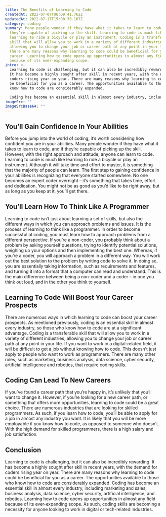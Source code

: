 ```yaml
---
title: The Benefits of Learning to Code
createdAt: 2022-07-07T06:09:41.762Z
updatedAt: 2022-07-17T15:00:30.167Z
category: coding
summary: Many people wonder if they have what it takes to learn to code, and if
  they’re capable of picking up the skill. Learning to code is much like
  learning to ride a bicycle or play an instrument. Coding is a transferable
  skill that will allow you to work in a variety of different industries,
  allowing you to change your job or career path at any point in your life.
  There are many reasons why learning to code could be beneficial for you as a
  career. Learning how to code opens up opportunities in almost any field
  because of its ever-expanding scope.
intro: >-
  Learning to code is challenging, but it can also be incredibly rewarding.
  It has become a highly sought after skill in recent years, with the demand for
  coders rising year on year. There are many reasons why learning to code could
  be beneficial for you as a career. The opportunities available to those who
  know how to code are considerably expanded. 

  Coding has become an essential skill in almost every industry, including marketing and sales, business analysis, data science, cyber security, artificial intelligence and robotics. Learning how to code opens up opportunities in almost any field because of its ever-expanding scope. As such, coding skills are becoming a necessity for anyone looking to work in digital or tech-related industries. Here are some benefits of learning to code that might help you decide if it’s the right career path for you:
imageSrc: ""
imageSrcBase64: ""
---
```


## You’ll Gain Confidence In Your Abilities

Before you jump into the world of coding, it’s worth considering how confident you are in your abilities. Many people wonder if they have what it takes to learn to code, and if they’re capable of picking up the skill. However, with the right approach and attitude, anyone can learn to code. Learning to code is much like learning to ride a bicycle or play an instrument. Although it will take time and effort to master, it is something that the majority of people can learn. The first step to gaining confidence in your abilities is recognizing that everyone started somewhere. No one becomes an expert coder overnight – it’s something that takes time, effort and dedication. You might not be as good as you’d like to be right away, but as long as you keep at it, you’ll get there.

## You’ll Learn How To Think Like A Programmer

Learning to code isn’t just about learning a set of skills, but also the different ways in which you can approach problems and issues. It is the process of learning to think like a programmer. In order to become successful at coding, you must learn how to approach problems from a different perspective. If you’re a non-coder, you probably think about a problem by asking yourself questions, trying to identify potential solutions, weighing up your options and then implementing the best one. Whereas, if you’re a coder, you will approach a problem in a different way. You will work out the best solution to the problem by writing code to solve it. In doing so, you are essentially taking information, such as requirements and features, and turning it into a format that a computer can read and understand. This is the main difference between being a non-coder and a coder – in one you think out loud, and in the other you think to yourself.

## Learning To Code Will Boost Your Career Prospects

There are numerous ways in which learning to code can boost your career prospects. As mentioned previously, coding is an essential skill in almost every industry, so those who know how to code are at a significant advantage. Coding is a transferable skill that will allow you to work in a variety of different industries, allowing you to change your job or career path at any point in your life. If you want to work in a digital-related field, it will be difficult to get a job without knowing how to code. This doesn’t just apply to people who want to work as programmers. There are many other roles, such as marketing, business analysis, data science, cyber security, artificial intelligence and robotics, that require coding skills.

## Coding Can Lead To New Careers

If you’ve found a career path that you’re happy in, it’s unlikely that you’ll want to change it. However, if you’re looking for a new career path, or something that offers more opportunities, learning to code could be a great choice. There are numerous industries that are looking for skilled programmers. As such, if you learn how to code, you’ll be able to apply for a job in almost any industry you want. It is likely that you will be more employable if you know how to code, as opposed to someone who doesn’t. With the high demand for skilled programmers, there is a high salary and job satisfaction.

## Conclusion

Learning to code is challenging, but it can also be incredibly rewarding. It has become a highly sought after skill in recent years, with the demand for coders rising year on year. There are many reasons why learning to code could be beneficial for you as a career. The opportunities available to those who know how to code are considerably expanded. Coding has become an essential skill in almost every industry, including marketing and sales, business analysis, data science, cyber security, artificial intelligence, and robotics. Learning how to code opens up opportunities in almost any field because of its ever-expanding scope. As such, coding skills are becoming a necessity for anyone looking to work in digital or tech-related industries.
